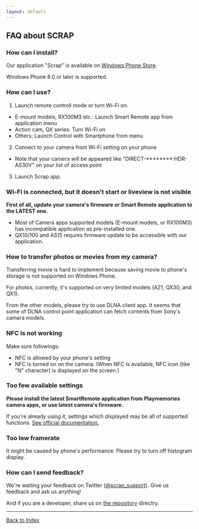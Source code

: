 ```yaml
---
layout: default
---
```


## FAQ about SCRAP

### How can I install?

Our application "Scrap" is available on [Windows Phone Store](http://www.windowsphone.com/en-us/store/app/scrap/896b0e1b-2c1a-40e4-9c55-09050e3860dc).

Windows Phone 8.0 or later is supported.

### How can I use?
1. Launch remote controll mode or turn Wi-Fi on.
  + E-mount models, RX100M3 etc.: Launch Smart Remote app from application menu
  + Action cam, QX series: Turn Wi-Fi on
  + Others: Launch Control with Smartphone from menu
2. Connect to your camera from Wi-Fi setting on your phone
  + Note that your camera will be appeared like "DIRECT-********:HDR-AS30V" on your list of access point
3. Launch Scrap app.

### Wi-Fi is connected, but it doesn't start or liveview is not visible
**First of all, update your camera's firmware or Smart Remote application to the LATEST one.**

- Most of Camera apps supported models (E-mount models, or RX100M3) has incompatible application as pre-installed one.
- QX10/100 and AS15 requres firmware update to be accessible with our application.

### How to transfer photos or movies from my camera?
Transferring movie is hard to implement because saving movie to phone's storage is not supported on Windows Phone.

For photos, currently, it's supported on very limited models (AZ1, QX30, and QX1).

From the other models, please try to use DLNA client app. It seems that some of DLNA control point application can fetch contents from Sony's camera models.

### NFC is not working

Make sure followings:

- NFC is allowed by your phone's setting
- NFC is turned on on the camera. (When NFC is available, NFC icon (like "N" character) is displayed on the screen.)

### Too few available settings
**Please install the latest SmartRemote application from Playmemories camera apps, or use latest camera's firmware.**

If you're already using it, settings which displayed may be all of supported functions. [See official documentation.](https://developer.sony.com/develop/cameras/)

### Too low framerate
It might be caused by phone's performance. Please try to turn off histogram display.

### How can I send feedback?
We're waiting your feedback on Twitter ([@scrap_support](https://twitter.com/scrap_support)). Give us feedback and ask us anything!

And if you are a developer, share us on [the repository](https://github.com/kazyx/WPPMM) directry.

---
[Back to Index](/)

